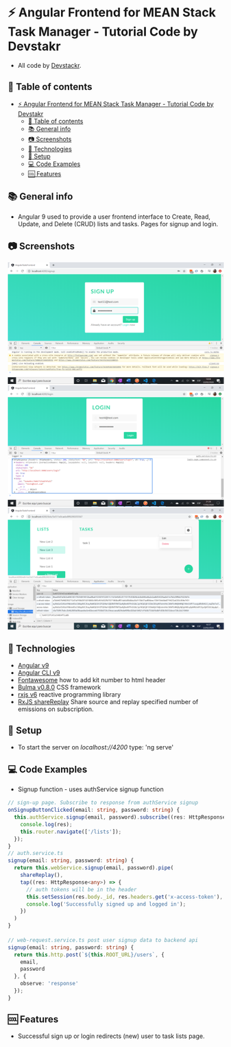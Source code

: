 # :zap: Angular Frontend for MEAN Stack Task Manager - Tutorial Code by Devstakr

* All code by [Devstackr](https://www.youtube.com/channel/UCbwsS1m4Hib6R-9F1alus_A/featured).

## :page_facing_up: Table of contents

* [:zap: Angular Frontend for MEAN Stack Task Manager - Tutorial Code by Devstakr](#zap-angular-frontend-for-mean-stack-task-manager---tutorial-code-by-devstakr)
  * [:page_facing_up: Table of contents](#pagefacingup-table-of-contents)
  * [:books: General info](#books-general-info)
  * [:camera: Screenshots](#camera-screenshots)
  * [:signal_strength: Technologies](#signalstrength-technologies)
  * [:floppy_disk: Setup](#floppydisk-setup)
  * [:computer: Code Examples](#computer-code-examples)
  * [:cool: Features](#cool-features)

## :books: General info

* Angular 9 used to provide a user frontend interface to Create, Read, Update, and Delete (CRUD) lists and tasks. Pages for signup and login.

## :camera: Screenshots

![Angular page](./img/signup.png)
![Angular page](./img/login.png)
![Angular page](./img/lists-tokens.png)

## :signal_strength: Technologies

* [Angular v9](https://angular.io/)
* [Angular CLI v9](https://material.angular.io/)
* [Fontawesome](https://fontawesome.com/kits/b7c269bd48/use) how to add kit number to html header
* [Bulma v0.8.0](https://bulma.io/documentation/) CSS framework
* [rxjs v6](https://angular.io/guide/rx-library) reactive programming library
* [RxJS shareReplay](https://www.learnrxjs.io/learn-rxjs/operators/multicasting/sharereplay) Share source and replay specified number of emissions on subscription.

## :floppy_disk: Setup

* To start the server on _localhost://4200_ type: 'ng serve'

## :computer: Code Examples

* Signup function - uses authService signup function

```typescript
// sign-up page. Subscribe to response from authService signup
onSignupButtonClicked(email: string, password: string) {
  this.authService.signup(email, password).subscribe((res: HttpResponse<any>) => {
    console.log(res);
    this.router.navigate(['/lists']);
  });
}
// auth.service.ts
signup(email: string, password: string) {
  return this.webService.signup(email, password).pipe(
    shareReplay(),
    tap((res: HttpResponse<any>) => {
      // auth tokens will be in the header
      this.setSession(res.body._id, res.headers.get('x-access-token'), res.headers.get('x-refresh-token'));
      console.log('Successfully signed up and logged in');
    })
  )
}

// web-request.service.ts post user signup data to backend api
signup(email: string, password: string) {
  return this.http.post(`${this.ROOT_URL}/users`, {
    email,
    password
  }, {
    observe: 'response'
  });
}
```

## :cool: Features

* Successful sign up or login redirects (new) user to task lists page.
